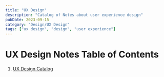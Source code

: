 ```yaml
---
title: "UX Design"
description: "Catalog of Notes about user experience design"
pubDate: 2023-09-15
category: "Design/UX Design"
tags: ["ux design", "design", "user experience"]
---
```


<h1 class="text-xl text-blue-600 font-bold">UX Design Notes Table of Contents</h1>
<ol>
    <li><a href="/src/content/notes/design/ux-design" class="text-lg text-sky-500 font-semibold">UX Design Catalog</a></li>
</ol>

